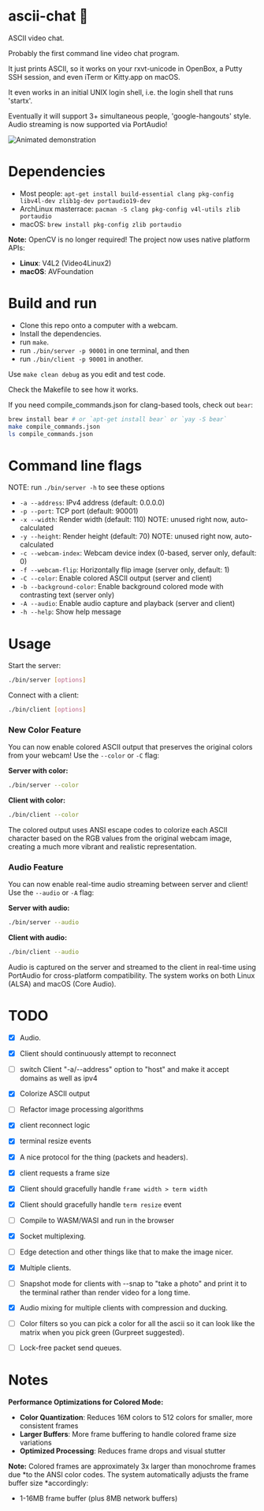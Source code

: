 ascii-chat 📸
==========

ASCII video chat.

Probably the first command line video chat program.

It just prints ASCII, so it works on your rxvt-unicode in OpenBox, a Putty SSH
session, and even iTerm or Kitty.app on macOS.

It even works in an initial UNIX login shell, i.e. the login shell that runs
'startx'.

Eventually it will support 3+ simultaneous people, 'google-hangouts' style. Audio streaming is now supported via PortAudio!

![Animated demonstration](http://i.imgur.com/E4OuqvX.gif)


Dependencies
==========
- Most people: `apt-get install build-essential clang pkg-config libv4l-dev zlib1g-dev portaudio19-dev`
- ArchLinux masterrace: `pacman -S clang pkg-config v4l-utils zlib portaudio`
- macOS: `brew install pkg-config zlib portaudio`

**Note:** OpenCV is no longer required! The project now uses native platform APIs:
- **Linux**: V4L2 (Video4Linux2)
- **macOS**: AVFoundation


Build and run
==========
- Clone this repo onto a computer with a webcam.
- Install the dependencies.
- run `make`.
- run `./bin/server -p 90001` in one terminal, and then
- run `./bin/client -p 90001` in another.

Use `make clean debug` as you edit and test code.

Check the Makefile to see how it works.

If you need compile_commands.json for clang-based tools, check out `bear`:
```bash
brew install bear # or `apt-get install bear` or `yay -S bear`
make compile_commands.json
ls compile_commands.json

```


Command line flags
=========

NOTE: run `./bin/server -h` to see these options

- `-a --address`: IPv4 address (default: 0.0.0.0)
- `-p --port`: TCP port (default: 90001)  
- `-x --width`: Render width (default: 110) NOTE: unused right now, auto-calculated
- `-y --height`: Render height (default: 70) NOTE: unused right now, auto-calculated
- `-c --webcam-index`: Webcam device index (0-based, server only, default: 0)
- `-f --webcam-flip`: Horizontally flip image (server only, default: 1)
- `-C --color`: Enable colored ASCII output (server and client)
- `-b --background-color`: Enable background colored mode with contrasting text (server only)
- `-A --audio`: Enable audio capture and playback (server and client)
- `-h --help`: Show help message


Usage
==========

Start the server:
```bash
./bin/server [options]
```

Connect with a client:
```bash
./bin/client [options]
```


### New Color Feature

You can now enable colored ASCII output that preserves the original colors from
your webcam! Use the `--color` or `-C` flag:

**Server with color:**
```bash
./bin/server --color
```

**Client with color:**
```bash
./bin/client --color
```

The colored output uses ANSI escape codes to colorize each ASCII character based
on the RGB values from the original webcam image, creating a much more vibrant
and realistic representation.


### Audio Feature

You can now enable real-time audio streaming between server and client! Use the `--audio` or `-A` flag:

**Server with audio:**
```bash
./bin/server --audio
```

**Client with audio:**
```bash
./bin/client --audio
```

Audio is captured on the server and streamed to the client in real-time using PortAudio for cross-platform compatibility. The system works on both Linux (ALSA) and macOS (Core Audio).



TODO
==========
- [x] Audio.
- [x] Client should continuously attempt to reconnect
- [ ] switch Client "-a/--address" option to "host" and make it accept domains as well as ipv4
- [x] Colorize ASCII output
- [ ] Refactor image processing algorithms
- [x] client reconnect logic
- [x] terminal resize events
- [x] A nice protocol for the thing (packets and headers).
- [x] client requests a frame size
- [x] Client should gracefully handle `frame width > term width`
- [x] Client should gracefully handle `term resize` event
- [ ] Compile to WASM/WASI and run in the browser
- [x] Socket multiplexing.
- [ ] Edge detection and other things like that to make the image nicer.
- [x] Multiple clients.
- [ ] Snapshot mode for clients with --snap to "take a photo" and print it to the terminal rather than render video for a long time.
- [x] Audio mixing for multiple clients with compression and ducking.
- [ ] Color filters so you can pick a color for all the ascii so it can look like the matrix when you pick green (Gurpreet suggested).
- [ ] Lock-free packet send queues.


Notes
==========
**Performance Optimizations for Colored Mode:**
- **Color Quantization**: Reduces 16M colors to 512 colors for smaller, more consistent frames
- **Larger Buffers**: More frame buffering to handle colored frame size variations
- **Optimized Processing**: Reduces frame drops and visual stutter

**Note:** Colored frames are approximately 3x larger than monochrome frames due
*to the ANSI color codes. The system automatically adjusts the frame buffer size
*accordingly:
- 1-16MB frame buffer (plus 8MB network buffers)
